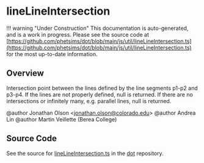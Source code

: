 # lineLineIntersection

!!! warning "Under Construction"
    This documentation is auto-generated, and is a work in progress. Please see the source code at
    [https://github.com/phetsims/dot/blob/main/js/util/lineLineIntersection.ts](https://github.com/phetsims/dot/blob/main/js/util/lineLineIntersection.ts) for the most up-to-date information.

## Overview

Intersection point between the lines defined by the line segments p1-p2 and p3-p4. If the
lines are not properly defined, null is returned. If there are no intersections or infinitely many,
e.g. parallel lines, null is returned.

@author Jonathan Olson &lt;jonathan.olson@colorado.edu&gt;
@author Andrea Lin
@author Martin Veillette (Berea College)



## Source Code

See the source for [lineLineIntersection.ts](https://github.com/phetsims/dot/blob/main/js/util/lineLineIntersection.ts) in the [dot](https://github.com/phetsims/dot) repository.
